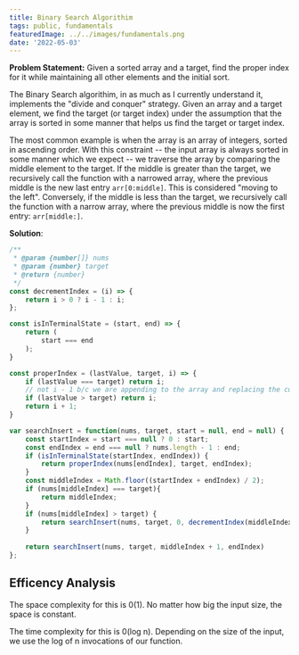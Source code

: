 ```yaml
---
title: Binary Search Algorithim
tags: public, fundamentals
featuredImage: ../../images/fundamentals.png
date: '2022-05-03'
---
```


**Problem Statement:** Given a sorted array and a target, find the proper index for it while maintaining all other elements and the initial sort.

The Binary Search algorithim, in as much as I currently understand it, implements the "divide and conquer" strategy. Given an array and a target element,
we find the target (or target index) under the assumption that the array is sorted in some manner that helps us find the target or target index.

The most common example is when the array is an array of integers, sorted in ascending order. With this constraint -- the input array is always sorted in some
manner which we expect -- we traverse the array by comparing the middle element to the target. If the middle is greater than the target, we recursively call the
function with a narrowed array, where the previous middle is the new last entry `arr[0:middle]`. This is considered "moving to the left". Conversely, if the middle 
is less than the target, we recursively call the function with a narrow array, where the previous middle is now the first entry: `arr[middle:]`.

**Solution**:

```javascript
/**
 * @param {number[]} nums
 * @param {number} target
 * @return {number}
 */
const decrementIndex = (i) => {
    return i > 0 ? i - 1 : i;
};

const isInTerminalState = (start, end) => {
    return (
        start === end
    );
}

const properIndex = (lastValue, target, i) => {
    if (lastValue === target) return i;
    // not i - 1 b/c we are appending to the array and replacing the current index with this new value    
    if (lastValue > target) return i;
    return i + 1;
}

var searchInsert = function(nums, target, start = null, end = null) {
    const startIndex = start === null ? 0 : start;
    const endIndex = end === null ? nums.length - 1 : end;
    if (isInTerminalState(startIndex, endIndex)) {
        return properIndex(nums[endIndex], target, endIndex);
    }
    const middleIndex = Math.floor((startIndex + endIndex) / 2);
    if (nums[middleIndex] === target){
        return middleIndex;
    }
    if (nums[middleIndex] > target) {
        return searchInsert(nums, target, 0, decrementIndex(middleIndex))
    }
    
    return searchInsert(nums, target, middleIndex + 1, endIndex)
};

```

## Efficency Analysis
The space complexity for this is 0(1). No matter how big the input size, the space is constant.

The time complexity for this is 0(log n). Depending on the size of the input, we use the log of n invocations of our function.

